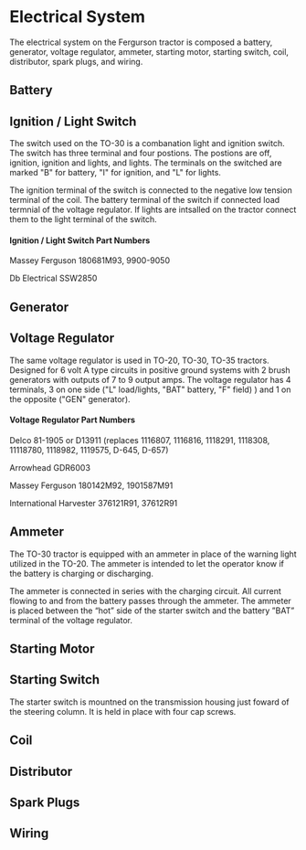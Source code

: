 # Electrical System

The electrical system on the Fergurson tractor is composed a battery, generator, voltage regulator, ammeter, starting motor, starting switch, coil, distributor, spark plugs, and wiring. 


## Battery

## Ignition / Light Switch

The switch used on the TO-30 is a combanation light and ignition switch.  The switch has three terminal and four postions.  The postions are off, ignition, ignition and lights, and lights. The terminals on the switched are marked "B" for battery, "I" for ignition, and "L" for lights.

The ignition terminal of the switch is connected to the negative low tension terminal of the coil.  The battery terminal of the switch if connected load termnial of the voltage regulator.  If lights are intsalled on the tractor connect them to the light terminal of the switch.

#### Ignition / Light Switch Part Numbers
Massey Ferguson 180681M93, 9900-9050

Db Electrical SSW2850

## Generator

## Voltage Regulator

The same voltage regulator is used in TO-20, TO-30, TO-35 tractors. Designed for 6 volt A type circuits in positive ground systems with 2 brush generators with outputs of 7 to 9 output amps. The voltage regulator has 4 terminals, 3 on one side ("L" load/lights, "BAT" battery, "F" field) ) and 1 on the opposite ("GEN" generator).

#### Voltage Regulator Part Numbers
Delco 81-1905 or D13911 (replaces 1116807, 1116816, 1118291, 1118308, 11118780, 1118982, 1119575, D-645, D-657)

Arrowhead GDR6003

Massey Ferguson	180142M92, 1901587M91

International Harvester 376121R91, 37612R91

## Ammeter
The TO-30 tractor is equipped with an ammeter in place of the warning light utilized in the TO-20.  The ammeter is intended to let the operator know if the battery is charging or discharging.  

The ammeter is connected in series with the charging circuit.  All current flowing to and from the battery passes through the ammeter.  The ammeter is placed between the “hot” side of the starter switch and the battery ”BAT” terminal of the voltage regulator.   


## Starting Motor

## Starting Switch

The starter switch is mountned on the transmission housing just foward of the steering column.  It is held in place with four cap screws.

## Coil

## Distributor

## Spark Plugs

## Wiring 



